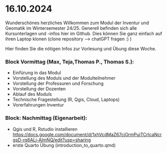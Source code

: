 # 16.10.2024

Wunderschönes herzliches Willkommen zum Modul der Inventur und Geomatik im Wintersemester 24/25. Generell befinden sich alle Kursunterlagen und -infos hier im Github. Dies können Sie ganz einfach auf ihren Laptop klonen (clone repository --> chatGPT fragen :) )

Hier finden Sie die nötigen Infos zur Vorlesung und Übung diese Woche.

### Block Vormittag (Max, Teja,Thomas P., Thomas S.):

- Einfürung in das Modul
- Vorstellung des Moduls und der Modulteilnehmer
- Vorstellung der Professuren und Forschung
- Vorstellung der Dozenten
- Ablauf des Moduls
- Technische Fragestellung (R, Qgis, Cloud, Laptops)
- Vorerfahrungen Inventur

### Block: Nachmittag (Eigenarbeit):

- Qgis und R, Rstudio installieren https://docs.google.com/document/d/1xhVcdMaZ67cjOrmPuiTCrIcaNcrgsD-rq6ALj-AlmNQ/edit?usp=sharing 
- erste Quarto Übung (introduction_to_quarto.qmd)
